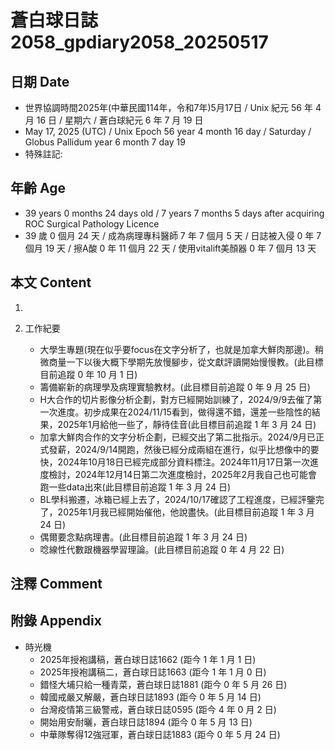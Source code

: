 [_metadata_:encoding]: - "utf-8"
[_metadata_:language]: - "zh-Hant-TW"
[_metadata_:fileformat]: - "markdown"
[_metadata_:MIME_type]: - "text/plain"
[_metadata_:markdown_version]: - "commonmark version 0.30"
[_metadata_:markdown_spec]: - "https://spec.commonmark.org/0.30/"

# 蒼白球日誌2058_gpdiary2058_20250517 #

## 日期 Date ##

* 世界協調時間2025年(中華民國114年，令和7年)5月17日 / Unix 紀元 56 年 4 月 16 日 / 星期六 / 蒼白球紀元 6 年 7 月 19 日
* May 17, 2025 (UTC) / Unix Epoch 56 year 4 month 16 day / Saturday / Globus Pallidum year 6 month 7 day 19
* 特殊註記:

## 年齡 Age ##

* 39 years 0 months 24 days old / 7 years 7 months 5 days after acquiring ROC Surgical Pathology Licence
* 39 歲 0 個月 24 天 / 成為病理專科醫師 7 年 7 個月 5 天 / 日誌被入侵 0 年 7 個月 19 天 / 擦A酸 0 年 11 個月 22 天 / 使用vitalift美顏器 0 年 7 個月 13 天

## 本文 Content ##

1. 

2. 工作紀要

    - 大學生專題(現在似乎要focus在文字分析了，也就是加拿大鮮肉那邊)。稍微商量一下以後大概下學期先放慢腳步，從文獻評讀開始慢慢教。(此目標目前追蹤 0 年 10 月 1 日)
    - 籌備嶄新的病理學及病理實驗教材。(此目標目前追蹤 0 年 9 月 25 日)
    - H大合作的切片影像分析企劃，對方已經開始訓練了，2024/9/9去催了第一次進度。初步成果在2024/11/15看到，做得還不錯，還差一些陰性的結果，2025年1月給他一些了，靜待佳音(此目標目前追蹤 1 年 3 月 24 日)
    - 加拿大鮮肉合作的文字分析企劃，已經交出了第二批指示。2024/9月已正式發薪，2024/9/14開跑，然後已經分成兩組在進行，似乎比想像中的要快，2024年10月18日已經完成部分資料標注。2024年11月17日第一次進度檢討，2024年12月14日第二次進度檢討，2025年2月我自己也可能會跑一些data出來(此目標目前追蹤 1 年 3 月 24 日)
    - BL學科搬遷，冰箱已經上去了，2024/10/17確認了工程進度，已經評鑒完了，2025年1月我已經開始催他，他說盡快。(此目標目前追蹤 1 年 3 月 24 日)
    - 偶爾要念點病理書。(此目標目前追蹤 1 年 3 月 24 日)
    - 唸線性代數跟機器學習理論。(此目標目前追蹤 0 年 4 月 22 日)

## 注釋 Comment ##


## 附錄 Appendix ##

* 時光機
    - 2025年授袍講稿，蒼白球日誌1662 (距今 1 年 1 月 1 日)
    - 2025年授袍講稿二，蒼白球日誌1663 (距今 1 年 1 月 0 日)
    - 錯怪大埔只給一種青菜，蒼白球日誌1881 (距今 0 年 5 月 26 日)
    - 韓國戒嚴又解嚴，蒼白球日誌1893 (距今 0 年 5 月 14 日)
    - 台灣疫情第三級警戒，蒼白球日誌0595 (距今 4 年 0 月 2 日)
    - 開始用安耐曬，蒼白球日誌1894 (距今 0 年 5 月 13 日)
    - 中華隊奪得12強冠軍，蒼白球日誌1883 (距今 0 年 5 月 24 日)
